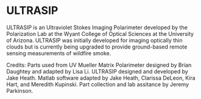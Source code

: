 # ULTRASIP
ULTRASIP is an Ultraviolet Stokes Imaging Polarimeter developed by the Polarization Lab at the Wyant College of Optical Sciences at the University of Arizona. ULTRASIP was initially developed for imaging optically thin clouds but is currently being upgraded to provide ground-based remote sensing measurements of wildfire smoke.


Credits: Parts used from UV Mueller Matrix Polarimeter designed by Brian Daughtey and adapted by Lisa Li. ULTRASIP designed and developed by Jake Heath. Matlab software adapted by Jake Heath, Clarissa DeLeon, Kira Hart, and Meredith Kupinski. Part collection and lab assitance by Jeremy Parkinson.
